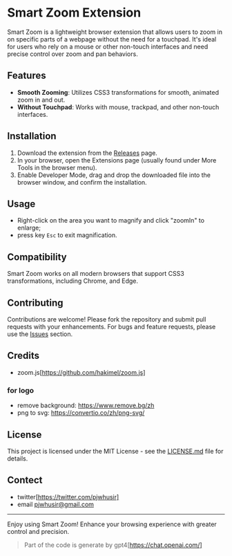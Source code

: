 # Smart Zoom Extension

Smart Zoom is a lightweight browser extension that allows users to zoom in on specific parts of a webpage without the need for a touchpad. It's ideal for users who rely on a mouse or other non-touch interfaces and need precise control over zoom and pan behaviors.

## Features

- **Smooth Zooming**: Utilizes CSS3 transformations for smooth, animated zoom in and out.
- **Without Touchpad**: Works with mouse, trackpad, and other non-touch interfaces.

## Installation

1. Download the extension from the [Releases](https://github.com/pengjeck/smartzoom/releases) page.
2. In your browser, open the Extensions page (usually found under More Tools in the browser menu).
3. Enable Developer Mode, drag and drop the downloaded file into the browser window, and confirm the installation.

## Usage

- Right-click on the area you want to magnify and click "zoomIn" to enlarge; 
- press key `Esc` to exit magnification.

## Compatibility

Smart Zoom works on all modern browsers that support CSS3 transformations, including Chrome, and Edge.

## Contributing

Contributions are welcome! Please fork the repository and submit pull requests with your enhancements. For bugs and feature requests, please use the [Issues](https://github.com/pengjeck/smartzoom/issues) section.

## Credits
- zoom.js[https://github.com/hakimel/zoom.js]

### for logo
- remove background: https://www.remove.bg/zh
- png to svg: https://convertio.co/zh/png-svg/

## License

This project is licensed under the MIT License - see the [LICENSE.md](LICENSE) file for details.

## Contect
- twitter[https://twitter.com/pjwhusir]
- email pjwhusir@gmail.com

---

Enjoy using Smart Zoom! Enhance your browsing experience with greater control and precision.

> Part of the code is generate by gpt4[https://chat.openai.com/]
